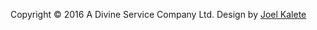 Copyright &copy; 2016 A Divine Service Company Ltd. Design by <a href="http://www.joelkalete.com/">Joel Kalete</a>

